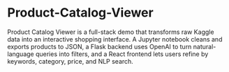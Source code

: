 # Product-Catalog-Viewer
Product Catalog Viewer is a full-stack demo that transforms raw Kaggle data into an interactive shopping interface. A Jupyter notebook cleans and exports products to JSON, a Flask backend uses OpenAI to turn natural-language queries into filters, and a React frontend lets users refine by keywords, category, price, and NLP search.
